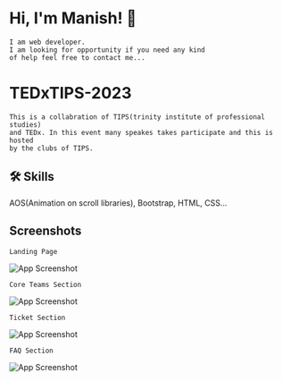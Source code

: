
# Hi, I'm Manish! 👋
    I am web developer.
    I am looking for opportunity if you need any kind
    of help feel free to contact me...
# TEDxTIPS-2023
    This is a collabration of TIPS(trinity institute of professional studies)
    and TEDx. In this event many speakes takes participate and this is hosted
    by the clubs of TIPS. 
## 🛠 Skills
AOS(Animation on scroll libraries), Bootstrap, HTML, CSS...


## Screenshots
    Landing Page
![App Screenshot](https://github.com/Decodeme007/TEDxTIPS-2023.github.io/blob/main/images/Landing%20Page.png)

    Core Teams Section
![App Screenshot](https://github.com/Decodeme007/TEDxTIPS-2023.github.io/blob/main/images/Core%20Team.png)

    Ticket Section
![App Screenshot](https://github.com/Decodeme007/TEDxTIPS-2023.github.io/blob/main/images/Ticket.png)

    FAQ Section
![App Screenshot](https://github.com/Decodeme007/TEDxTIPS-2023.github.io/blob/main/images/FAQ%20section.png)
